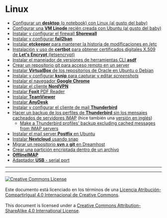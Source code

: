 # Linux

* [Configurar un **desktop** (o notebook) con Linux (al gusto del
baby)](DesktopBaby.md)
* [Configurar una **VM Linode** recién creada con Ubuntu (al gusto del
baby)](VMUbuntuBaby.md)
* [Instalar y configurar el firewall **Shorewall**](Shorewall.md)
* [Instalar y configurar **fail2ban**](Fail2ban.md)
* [Instalar **etckeeper** para mantener la historia de modificaciones en
/etc](Etckeeper.md)
* [Instalación y uso de **certbot** para obtener certificados digitales X.509 de
**Let's Encrypt** (letsencrypt)](LetsencryptCertbot.md)
* [Instalar el manejador de versiones de herramientas CLI **asdf**](asdf.md)
* [Crear un repositorio git para acceso remoto en un server](RemoteGitRepo.md)
* [Instalar **VirtualBox** de los repositorios de Oracle en Ubuntu o
Debian](OracleVirtualBox.md)
* [Instalar y configurar **ksnip** para capturar y editar
_screenshots_](Ksnip.md)
* [Instalar el navegador **Google Chrome**](GoogleChrome.md)
* [Instalar el cliente **NordVPN**](NordVPN.md)
* [Instalar **Foxit** PDF Reader](Foxit.md)
* [Instalar **TeamViewer**](TeamViewer.md)
* [Instalar **AnyDesk**](AnyDesk.md)
* [Instalar y configurar el cliente de mail
**Thunderbird**](ThunderbirdFlatpak.md)
* [Hacer un backup de los perfiles de **Thunderbird** sin los mensajes cacheados
de servidores IMAP](ThunderbirdBackupProfile.md) (hice también una [versión en
inglés](ThunderbirdBackupProfile-en.md))
  *  [Make a Thunderbird profiles' backup excluding cached messages from
  IMAP servers](ThunderbirdBackupProfile-en.md)
* [Instalar el mail server **Postfix** en Ubuntu](Postfix.md)
* [Instalar **Nextcloud** usando snap](NextcloudSnap.md)
* [Migrar un repositorio **svn** a **git** en Dreamhost](GitHostingDreamhost.md)
* [Crear una partición encriptada dentro de un
archivo](EncryptedPartitionInFile.md)
* [**OfflineIMAP**](OfflineIMAP.md)
* [Adaptador **USB** - serial port](USBserial.md)
___
<!-- LICENSE -->
___
<a rel="licencia" href="https://creativecommons.org/licenses/by-sa/4.0/deed.es">
<img alt="Creative Commons License" style="border-width:0"
src="https://i.creativecommons.org/l/by-sa/4.0/88x31.png" /></a>
<br /><br />
Este documento está licenciado en los términos de una <a rel="licencia"
href="https://creativecommons.org/licenses/by-sa/4.0/deed.es">
Licencia Atribución-CompartirIgual 4.0 Internacional de Creative Commons</a>.
<br /><br />
This document is licensed under a <a rel="license" 
href="https://creativecommons.org/licenses/by-sa/4.0/deed.en">
Creative Commons Attribution-ShareAlike 4.0 International License</a>.
<!-- END --> 
